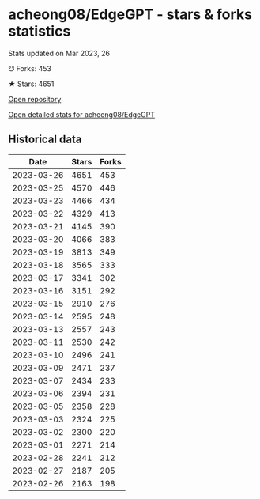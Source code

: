 # acheong08/EdgeGPT - stars & forks statistics

Stats updated on Mar 2023, 26

☋ Forks: 453

★ Stars: 4651

[Open repository](https://github.com/acheong08/EdgeGPT)

[Open detailed stats for acheong08/EdgeGPT](https://reviewgithub.com/rep/acheong08/EdgeGPT)

## Historical data
| Date | Stars | Forks |
|------|-------|-------|
| 2023-03-26 | 4651 | 453 | 
| 2023-03-25 | 4570 | 446 | 
| 2023-03-23 | 4466 | 434 | 
| 2023-03-22 | 4329 | 413 | 
| 2023-03-21 | 4145 | 390 | 
| 2023-03-20 | 4066 | 383 | 
| 2023-03-19 | 3813 | 349 | 
| 2023-03-18 | 3565 | 333 | 
| 2023-03-17 | 3341 | 302 | 
| 2023-03-16 | 3151 | 292 | 
| 2023-03-15 | 2910 | 276 | 
| 2023-03-14 | 2595 | 248 | 
| 2023-03-13 | 2557 | 243 | 
| 2023-03-11 | 2530 | 242 | 
| 2023-03-10 | 2496 | 241 | 
| 2023-03-09 | 2471 | 237 | 
| 2023-03-07 | 2434 | 233 | 
| 2023-03-06 | 2394 | 231 | 
| 2023-03-05 | 2358 | 228 | 
| 2023-03-03 | 2324 | 225 | 
| 2023-03-02 | 2300 | 220 | 
| 2023-03-01 | 2271 | 214 | 
| 2023-02-28 | 2241 | 212 | 
| 2023-02-27 | 2187 | 205 | 
| 2023-02-26 | 2163 | 198 | 

